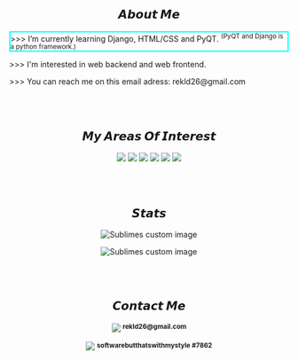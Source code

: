 <h2 align='center'>𝘼𝙗𝙤𝙪𝙩 𝙈𝙚</h2>
   <p style='border:2px solid cyan'> >>> I’m currently learning Django, HTML/CSS and PyQT. <sup>(PyQT and Django is a python framework.)</sup> </p> 
   <p> >>> I'm interested in web backend and web frontend. </p>
   <p> >>> You can reach me on this email adress: rekld26@gmail.com </p>
    


<br><br>
<h2 align='center'>𝙈𝙮 𝘼𝙧𝙚𝙖𝙨 𝙊𝙛 𝙄𝙣𝙩𝙚𝙧𝙚𝙨𝙩</h2>
<p align='center'>
  
<img src ="https://img.shields.io/badge/Python-14354C?style=for-the-badge&logo=python&logoColor=white"/>
  
<img src="https://img.shields.io/static/v1?label=&message=backend&style=for-the-badge&color=red"/>
  
<img src="https://img.shields.io/badge/Django-092E20?style=for-the-badge&logo=django&logoColor=white"/>  
  
<img src="https://img.shields.io/badge/HTML5-E34F26?style=for-the-badge&logo=html5&logoColor=white"/> 
 
<img src="https://img.shields.io/badge/CSS3-1572B6?style=for-the-badge&logo=css3&logoColor=white"/>    
   
<img src="https://img.shields.io/badge/MySQL-00000F?style=for-the-badge&logo=mysql&logoColor=white"/>       
   
</p>



<br><br>
<h2 align='center'>𝙎𝙩𝙖𝙩𝙨</h2>
<p align='center'>

<p align="center">
<img src = "https://github-readme-stats.vercel.app/api?username=dolpsoft&show_icons=true&theme=radical" alt="Sublimes custom image"/>
</p>

<p align="center">
<img src = "https://komarev.com/ghpvc/?username=dolpsoft&color=red" alt="Sublimes custom image"/>
</p>


<br><br>
<h2 align='center'>𝘾𝙤𝙣𝙩𝙖𝙘𝙩 𝙈𝙚</h2>

<p align="center">
<a href="mailto:rekld26@gmail.com"><img src="https://img.shields.io/badge/Gmail-D14836?style=for-the-badge&logo=gmail&logoColor=white"/></a> <sup> <b>rekld26@gmail.com</b></sup>
</p>


<p align="center">
<img src="https://img.shields.io/badge/Discord-7289DA?style=for-the-badge&logo=discord&logoColor=white"/> <sup> <b>softwarebutthatswithmystyle #7862</b></sup>
</p>


